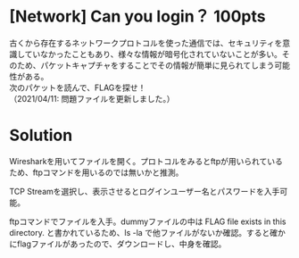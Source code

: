 # [Network] Can you login？ 100pts
古くから存在するネットワークプロトコルを使った通信では、セキュリティを意識していなかったこともあり、様々な情報が暗号化されていないことが多い。そのため、パケットキャプチャをすることでその情報が簡単に見られてしまう可能性がある。\
次のパケットを読んで、FLAGを探せ！\
（2021/04/11: 問題ファイルを更新しました。）
# Solution
Wiresharkを用いてファイルを開く。プロトコルをみるとftpが用いられているため、ftpコマンドを用いるのでは無いかと推測。

TCP Streamを選択し、表示させるとログインユーザー名とパスワードを入手可能。

ftpコマンドでファイルを入手。dummyファイルの中は FLAG file exists in this directory. と書かれているため、ls -la で他ファイルがないか確認。すると確かにflagファイルがあったので、ダウンロードし、中身を確認。